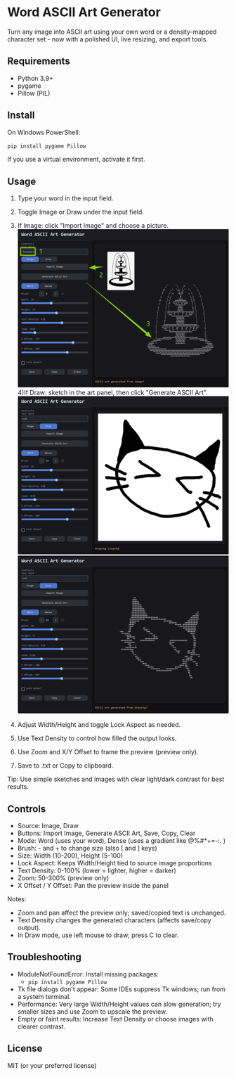 # Word ASCII Art Generator

Turn any image into ASCII art using your own word or a density-mapped character set - now with a polished UI, live resizing, and export tools.

## Requirements
- Python 3.9+
- pygame
- Pillow (PIL)

## Install
On Windows PowerShell:

```powershell
pip install pygame Pillow
```

If you use a virtual environment, activate it first.

## Usage
1) Type your word in the input field.
2) Toggle Image or Draw under the input field.
3) If Image: click "Import Image" and choose a picture. 
![image alt](https://github.com/Joey-Yuan/Word-ASCII-Art-Generator/blob/070f1a94cb266066a72c1450e5babac6ba1bce7b/instruction.png)
4)If Draw: sketch in the art panel, then click "Generate ASCII Art".
![image alt](https://github.com/Joey-Yuan/Word-ASCII-Art-Generator/blob/be4501be7823adc3360b6bbd39fae96ea049716f/instruction2.png)
![image alt](https://github.com/Joey-Yuan/Word-ASCII-Art-Generator/blob/be4501be7823adc3360b6bbd39fae96ea049716f/instruction3.png)

5) Adjust Width/Height and toggle Lock Aspect as needed.
6) Use Text Density to control how filled the output looks.
7) Use Zoom and X/Y Offset to frame the preview (preview only).
8) Save to .txt or Copy to clipboard.

Tip: Use simple sketches and images with clear light/dark contrast for best results.

## Controls
- Source: Image, Draw
- Buttons: Import Image, Generate ASCII Art, Save, Copy, Clear
- Mode: Word (uses your word), Dense (uses a gradient like @%#*+=-:. )
- Brush: - and + to change size (also [ and ] keys)
- Size: Width (10-200), Height (5-100)
- Lock Aspect: Keeps Width/Height tied to source image proportions
- Text Density: 0-100% (lower = lighter, higher = darker)
- Zoom: 50-300% (preview only)
- X Offset / Y Offset: Pan the preview inside the panel

Notes:
- Zoom and pan affect the preview only; saved/copied text is unchanged.
- Text Density changes the generated characters (affects save/copy output).
 - In Draw mode, use left mouse to draw; press C to clear.

## Troubleshooting
- ModuleNotFoundError: Install missing packages:
	- `pip install pygame Pillow`
- Tk file dialogs don't appear: Some IDEs suppress Tk windows; run from a system terminal.
- Performance: Very large Width/Height values can slow generation; try smaller sizes and use Zoom to upscale the preview.
- Empty or faint results: Increase Text Density or choose images with clearer contrast.

## License

MIT (or your preferred license)




